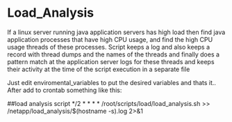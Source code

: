 # Load_Analysis
If a linux server running java application servers has high load then find java application processes that have high CPU usage, and find the high CPU usage threads of these processes. Script keeps a log and also keeps a record with thread dumps and the names of the threads and finally does a pattern match at the application server logs for these threads and keeps their activity at the time of the script execution in a separate file

Just edit enviromental_variables to put the desired variables and thats it..
After add to crontab something like this:

##load analysis script
*/2 * * * *  /root/scripts/load/load_analysis.sh >> /netapp/load_analysis/$(hostname -s).log 2>&1
##
